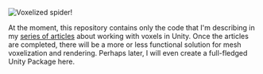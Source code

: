 ![Voxelized spider!](https://raw.githubusercontent.com/utkaka/blog/main/_posts/2023-09-28-voxel-rendering-in-unity-part-1/1-Landing.gif)

At the moment, this repository contains only the code that I'm describing in my [series of articles](https://utkaka.github.io/blog/2023/09/28/voxel-rendering-in-unity-part-1.html) about working with voxels in Unity. Once the articles are completed, there will be a more or less functional solution for mesh voxelization and rendering. Perhaps later, I will even create a full-fledged Unity Package here.
